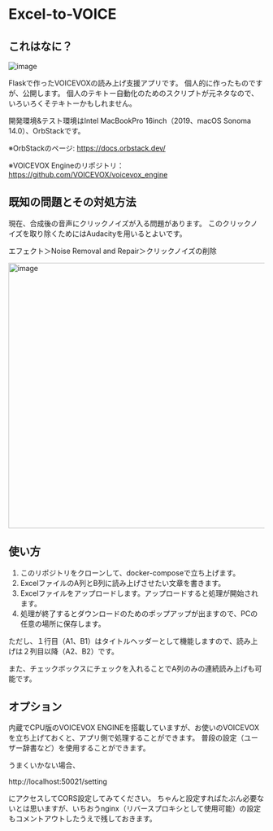 # Excel-to-VOICE

## これはなに？
![image](https://github.com/limonene213u/Excel-to-VOICE/assets/57677762/cb0e4f2f-ce6c-4ee4-9627-55b828a7f522)


Flaskで作ったVOICEVOXの読み上げ支援アプリです。
個人的に作ったものですが、公開します。
個人のテキトー自動化のためのスクリプトが元ネタなので、いろいろくそテキトーかもしれません。

開発環境&テスト環境はIntel MacBookPro 16inch（2019、macOS Sonoma 14.0）、OrbStackです。

※OrbStackのページ:
https://docs.orbstack.dev/

※VOICEVOX Engineのリポジトリ：
https://github.com/VOICEVOX/voicevox_engine

## 既知の問題とその対処方法
現在、合成後の音声にクリックノイズが入る問題があります。
このクリックノイズを取り除くためにはAudacityを用いるとよいです。

エフェクト＞Noise Removal and Repair＞クリックノイズの削除

<img width="522" alt="image" src="https://github.com/limonene213u/Excel-to-VOICE/assets/57677762/51545ff3-e50b-40ce-82bd-d6f2e9395b2e">

## 使い方
 1. このリポジトリをクローンして、docker-composeで立ち上げます。
 2. ExcelファイルのA列とB列に読み上げさせたい文章を書きます。
 3. Excelファイルをアップロードします。アップロードすると処理が開始されます。
 4. 処理が終了するとダウンロードのためのポップアップが出ますので、PCの任意の場所に保存します。

ただし、１行目（A1、B1）はタイトルヘッダーとして機能しますので、読み上げは２列目以降（A2、B2）です。

また、チェックボックスにチェックを入れることでA列のみの連続読み上げも可能です。

## オプション
内蔵でCPU版のVOICEVOX ENGINEを搭載していますが、お使いのVOICEVOXを立ち上げておくと、アプリ側で処理することができます。
普段の設定（ユーザー辞書など）を使用することができます。

うまくいかない場合、

http://localhost:50021/setting

にアクセスしてCORS設定してみてください。
ちゃんと設定すればたぶん必要ないとは思いますが、いちおうnginx（リバースプロキシとして使用可能）の設定もコメントアウトしたうえで残しておきます。
